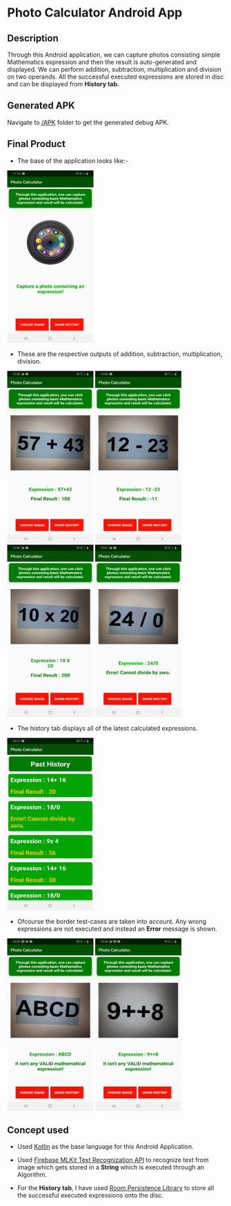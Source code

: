 # Photo Calculator Android App
## Description

Through this Android application, we can capture photos consisting simple Mathematics expression and then the result is auto-generated and displayed. We can perform addition, subtraction, multiplication and division on two operands. All the successful executed expressions are stored in disc and can be displayed from **History tab.**

## Generated APK

Navigate to [/APK](https://github.com/SayantanBanerjee16/PhotoCalculator/tree/master/APK/) folder to get the generated debug APK.

## Final Product

* The base of the application looks like:-

 <img src="screenshots/1.jpg" width="200" height ="400">

* These are the respective outputs of addition, subtraction, multiplication, division.

 <img src="screenshots/2.jpg" width="200" height ="400"> <img src="screenshots/3.jpg" width="200" height ="400">
 <img src="screenshots/4.jpg" width="200" height ="400"> <img src="screenshots/5.jpg" width="200" height ="400">

* The history tab displays all of the latest calculated expressions.

 <img src="screenshots/6.jpg" width="200" height ="400">

* Ofcourse the border test-cases are taken into account. Any wrong expressions are not executed and instead an **Error** message is shown.

 <img src="screenshots/7.jpg" width="200" height ="400"> <img src="screenshots/8.jpg" width="200" height ="400">

## Concept used

 - Used [Kotlin](https://kotlinlang.org/) as the base language for this Android Application.

 - Used [Firebase MLKit Text Recognization API](https://firebase.google.com/docs/ml-kit/android/recognize-text) to recognize text from image which gets stored in a **String** which is executed through an Algorithm.

 - For the **History tab**, I have used [Room Persistence Library](https://developer.android.com/topic/libraries/architecture/room) to store all the successful executed expressions onto the disc.